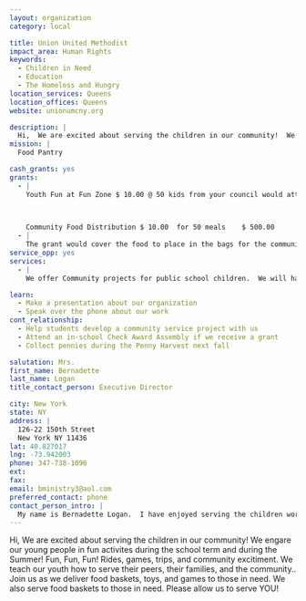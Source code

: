 ```yaml
---
layout: organization
category: local

title: Union United Methodist
impact_area: Human Rights
keywords: 
  - Children in Need
  - Education
  - The Homeless and Hungry
location_services: Queens
location_offices: Queens
website: unionumcny.org

description: |
  Hi,  We are excited about serving the children in our community!  We engare our young people in fun activites during the school term and during the Summer!  Fun, Fun, Fun!  Rides, games, trips, and community excitiment.  We teach our youth how to serve their peers, their families, and the community..  Join us as we deliver food baskets, toys, and games to those in need.  We also serve food baskets to those in need.  Please allow us to serve YOU!
mission: |
  Food Pantry

cash_grants: yes
grants: 
  - |
    Youth Fun at Fun Zone $ 10.00 @ 50 kids from your council would attend  $ 500.00

    

    Community Food Distribution $ 10.00  for 50 meals    $ 500.00
  - |
    The grant would cover the food to place in the bags for the community families. The children would help  distribute the food to those in need from our Food center.  Then the children who help volunteer would participate in a Fun day at Fun Zone!  At this location we would discuss the importance of community service, youth roless as leaders, youth roles as leaders at home and the commmunity!  A Certificate will be issued to each child that participtes.
service_opp: yes
services: 
  - |
    We offer Community projects for public school children.  We will have the students help with collecting can goods, packing toys for the  next up-coming Holidays. Wrap games for those children who have parents in prison who may not receive gifts for their birthdays or any other holiday.

learn: 
  - Make a presentation about our organization
  - Speak over the phone about our work
cont_relationship: 
  - Help students develop a community service project with us
  - Attend an in-school Check Award Assembly if we receive a grant
  - Collect pennies during the Penny Harvest next fall

salutation: Mrs.
first_name: Bernadette
last_name: Logan
title_contact_person: Executive Director

city: New York
state: NY
address: |
  126-22 150th Street  
  New York NY 11436
lat: 40.827017
lng: -73.942003
phone: 347-738-1096
ext: 
fax: 
email: bministry3@aol.com
preferred_contact: phone
contact_person_intro: |
  My name is Bernadette Logan.  I have enjoyed serving the children working with penny Harvest. It gives me an opportunity to share the heart of  Mission and Outreach to the children.  To share with  them how wonderful it is to be able to give to the poor, and serve the community with a smile!!!!
---
```

Hi,  We are excited about serving the children in our community!  We engare our young people in fun activites during the school term and during the Summer!  Fun, Fun, Fun!  Rides, games, trips, and community excitiment.  We teach our youth how to serve their peers, their families, and the community..  Join us as we deliver food baskets, toys, and games to those in need.  We also serve food baskets to those in need.  Please allow us to serve YOU!